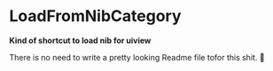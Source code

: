 # LoadFromNibCategory
**Kind of shortcut to load nib for uiview**

There is no need to write a pretty looking Readme file tofor this shit. 💩
